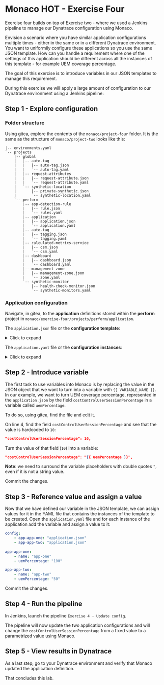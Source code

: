 # Monaco HOT - Exercise Four
Exercise four builds on top of Exercise two - where we used a Jenkins pipeline to manage our Dynatrace configuration using Monaco.

Envision a scenario where you have similar application configurations multiple times - either in the same or in a different Dynatrace environment. You want to uniformily configure these applications so you use the same JSON template. How can you handle a requirement where one of the settings of this application should be different across all the instances of this template - for example UEM coverage percentage.

The goal of this exercise is to introduce variables in our JSON templates to manage this requirement.

During this exercise we will apply a large amount of configuration to our Dynatrace environment using a Jenkins pipeline:


## Step 1 - Explore configuration
### Folder structure
Using gitea, explore the contents of the `monaco/project-four` folder. It is the same as the structure of `monaco/project-two` looks like this:
```
|-- environments.yaml
`-- projects
    |-- global
    |   |-- auto-tag
    |   |   |-- auto-tag.json
    |   |   `-- auto-tag.yaml
    |   |-- request-attributes
    |   |   |-- request-attribute.json
    |   |   `-- request-attribute.yaml
    |   `-- synthetic-location
    |       |-- private-synthetic.json
    |       `-- synthetic-location.yaml
    `-- perform
        |-- app-detection-rule
        |   |-- rule.json
        |   `-- rules.yaml
        |-- application
        |   |-- application.json
        |   `-- application.yaml
        |-- auto-tag
        |   |-- tagging.json
        |   `-- tagging.yaml
        |-- calculated-metrics-service
        |   |-- csm.json
        |   `-- csm.yaml
        |-- dashboard
        |   |-- dashboard.json
        |   `-- dashboard.yaml
        |-- management-zone
        |   |-- management-zone.json
        |   `-- zone.yaml
        `-- synthetic-monitor
            |-- health-check-monitor.json
            `-- synthetic-monitors.yaml
```
### Application configuration
Navigate, in gitea, to the **application** definitions stored within the **perform** project in `monaco/exercise-four/projects/perform/application`.

The `application.json` file or the **configuration template**:
<details>
<summary>Click to expand</summary>

```json
{
    "name": "{{ .name }}",
    "realUserMonitoringEnabled": true,
    "costControlUserSessionPercentage": 10,
    "loadActionKeyPerformanceMetric": "VISUALLY_COMPLETE",
    "xhrActionKeyPerformanceMetric": "VISUALLY_COMPLETE",
    "loadActionApdexSettings": {
    "threshold": 1,
    "toleratedThreshold": 1000,
    "frustratingThreshold": 3000,
    "toleratedFallbackThreshold": 1300,
    "frustratingFallbackThreshold": 3300,
    "considerJavaScriptErrors": true
    },
    "xhrActionApdexSettings": {
    "threshold": 3,
    "toleratedThreshold": 3000,
    "frustratingThreshold": 12000,
    "toleratedFallbackThreshold": 3000,
    "frustratingFallbackThreshold": 12000,
    "considerJavaScriptErrors": true
    },
    "customActionApdexSettings": {
    "threshold": 3,
    "toleratedThreshold": 3000,
    "frustratingThreshold": 12000,
    "toleratedFallbackThreshold": 3000,
    "frustratingFallbackThreshold": 12000,
    "considerJavaScriptErrors": true
    },
    "waterfallSettings": {
    "uncompressedResourcesThreshold": 860,
    "resourcesThreshold": 100000,
    "resourceBrowserCachingThreshold": 50,
    "slowFirstPartyResourcesThreshold": 200000,
    "slowThirdPartyResourcesThreshold": 200000,
    "slowCdnResourcesThreshold": 200000,
    "speedIndexVisuallyCompleteRatioThreshold": 50
    },
    "monitoringSettings": {
    "fetchRequests": true,
    "xmlHttpRequest": true,
    "javaScriptFrameworkSupport": {
        "angular": true,
        "dojo": false,
        "extJS": false,
        "icefaces": false,
        "jQuery": false,
        "mooTools": false,
        "prototype": false,
        "activeXObject": false
    },
    "contentCapture": {
        "resourceTimingSettings": {
        "w3cResourceTimings": true,
        "nonW3cResourceTimings": false,
        "nonW3cResourceTimingsInstrumentationDelay": 50,
        "resourceTimingCaptureType": "CAPTURE_FULL_DETAILS",
        "resourceTimingsDomainLimit": 10
        },
        "javaScriptErrors": true,
        "timeoutSettings": {
        "timedActionSupport": false,
        "temporaryActionLimit": 0,
        "temporaryActionTotalTimeout": 100
        },
        "visuallyCompleteAndSpeedIndex": true
    },
    "excludeXhrRegex": "",
    "injectionMode": "JAVASCRIPT_TAG",
    "libraryFileLocation": "",
    "monitoringDataPath": "",
    "customConfigurationProperties": "",
    "serverRequestPathId": "",
    "secureCookieAttribute": false,
    "cookiePlacementDomain": "",
    "cacheControlHeaderOptimizations": true,
    "advancedJavaScriptTagSettings": {
        "syncBeaconFirefox": false,
        "syncBeaconInternetExplorer": false,
        "instrumentUnsupportedAjaxFrameworks": false,
        "specialCharactersToEscape": "",
        "maxActionNameLength": 100,
        "maxErrorsToCapture": 10,
        "additionalEventHandlers": {
        "userMouseupEventForClicks": false,
        "clickEventHandler": false,
        "mouseupEventHandler": false,
        "blurEventHandler": false,
        "changeEventHandler": false,
        "toStringMethod": false,
        "maxDomNodesToInstrument": 5000
        },
        "eventWrapperSettings": {
        "click": false,
        "mouseUp": false,
        "change": false,
        "blur": false,
        "touchStart": false,
        "touchEnd": false
        },
        "globalEventCaptureSettings": {
        "mouseUp": true,
        "mouseDown": true,
        "click": true,
        "doubleClick": true,
        "keyUp": true,
        "keyDown": true,
        "scroll": true,
        "additionalEventCapturedAsUserInput": ""
        }
    }
    },
    "userActionNamingSettings": {
    "placeholders": [],
    "loadActionNamingRules": [],
    "xhrActionNamingRules": [],
    "ignoreCase": true,
    "splitUserActionsByDomain": true
    },
    "metaDataCaptureSettings": [],
    "conversionGoals": []
}
```
</details>

The `application.yaml` file or the **configuration instances**:
<details>
<summary> Click to expand </summary>

```yaml
config:
    - app-app-one: "application.json"
    - app-app-two: "application.json"
  
app-app-one:
    - name: "app-one"

app-app-two:
    - name: "app-two"
```
</details>

## Step 2 - Introduce variable
The first task to use variables into Monaco is by replacing the value in the JSON object that we want to turn into a variable with `{{ VARIABLE_NAME }}`. In our example, we want to turn UEM coverage percentage, represented in the `application.json` by the field `costControlUserSessionPercentage` in a variable called `uemPercentage`.

To do so, using gitea, find the file and edit it.

On line 4, find the field `costControlUserSessionPercentage` and see that the value is hardcoded to `10`:

```json 
"costControlUserSessionPercentage": 10,
```

Turn the value of that field (`10`) into a variable:

```json 
"costControlUserSessionPercentage": "{{ uemPercentage }}",
```
**Note**: we need to surround the variable placeholders with double quotes `"`, even if it is not a string value.

Commit the changes.

## Step 3 - Reference value and assign a value

Now that we have defined our variable in the JSON template, we can assign values for it in the YAML file that contains the instances of the template to be created. Open the `application.yaml` file and for each instance of the application add the variable and assign a value to it:

```yaml
config:
    - app-app-one: "application.json"
    - app-app-two: "application.json"
  
app-app-one:
    - name: "app-one"
    - uemPercentage: "100"

app-app-two:
    - name: "app-two"
    - uemPercentage: "50"
```

Commit the changes.

## Step 4 - Run the pipeline

In Jenkins, launch the pipeline `Exercise 4 - Update config`.

The pipeline will now update the two application configurations and will change the `costControlUserSessionPercentage` from a fixed value to a parametrized value using Monaco.

## Step 5 - View results in Dynatrace

As a last step, go to your Dynatrace environment and verify that Monaco updated the application definition.

That concludes this lab.